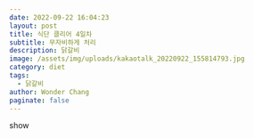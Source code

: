 ```yaml
---
date: 2022-09-22 16:04:23
layout: post
title: 식단 클리어 4일차
subtitle: 무자비하게 처리
description: 닭갈비
image: /assets/img/uploads/kakaotalk_20220922_155814793.jpg
category: diet
tags:
  - 닭갈비
author: Wonder Chang
paginate: false
---
```

s﻿how
